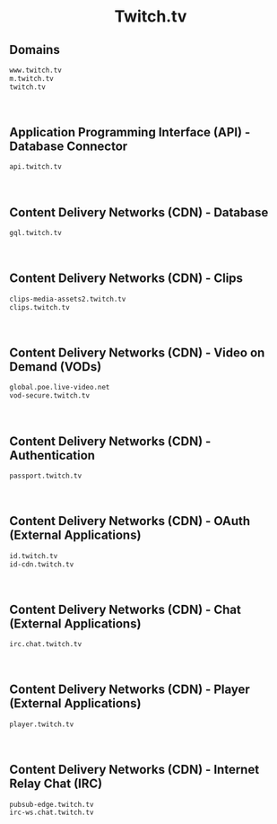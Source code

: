 


<h1 align="center">Twitch.tv</h1>  


## Domains


```html
www.twitch.tv
m.twitch.tv
twitch.tv
```  

<br>

## Application Programming Interface (API) - Database Connector


```html
api.twitch.tv
```  

<br>

## Content Delivery Networks (CDN) - Database


```html
gql.twitch.tv
```  

<br>

## Content Delivery Networks (CDN) - Clips


```html
clips-media-assets2.twitch.tv
clips.twitch.tv
```  

<br>

## Content Delivery Networks (CDN) - Video on Demand (VODs)


```html
global.poe.live-video.net
vod-secure.twitch.tv
```  

<br>

## Content Delivery Networks (CDN) - Authentication


```html
passport.twitch.tv
```  

<br>

## Content Delivery Networks (CDN) - OAuth (External Applications)


```html
id.twitch.tv
id-cdn.twitch.tv
```  

<br>

## Content Delivery Networks (CDN) - Chat (External Applications)


```html
irc.chat.twitch.tv
```  

<br>

## Content Delivery Networks (CDN) - Player (External Applications)


```html
player.twitch.tv
```  

<br>

## Content Delivery Networks (CDN) - Internet Relay Chat (IRC)


```html
pubsub-edge.twitch.tv
irc-ws.chat.twitch.tv
```  

<br>
